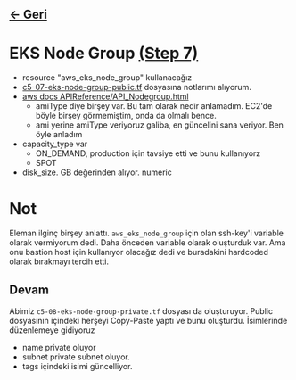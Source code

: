 ## [<- Geri](../README.md)

# EKS Node Group [(Step 7)](https://github.com/stacksimplify/terraform-on-aws-eks/tree/main/08-AWS-EKS-Cluster-Basics)
- resource "aws_eks_node_group" kullanacağız
- [c5-07-eks-node-group-public.tf](c5-07-eks-node-group-public.tf) dosyasına notlarımı alıyorum.
- [aws docs APIReference/API_Nodegroup.html](https://docs.aws.amazon.com/eks/latest/APIReference/API_Nodegroup.html)
    - amiType diye birşey var. Bu tam olarak nedir anlamadım. EC2'de böyle birşey görmemiştim, onda da olmalı bence.
    - ami yerine amiType veriyoruz galiba, en güncelini sana veriyor. Ben öyle anladım
- capacity_type var
    - ON_DEMAND, production için tavsiye etti ve bunu kullanıyorz
    - SPOT
- disk_size. GB değerinden alıyor. numeric
# Not
Eleman ilginç birşey anlattı. `aws_eks_node_group` için olan ssh-key'i variable olarak vermiyorum dedi. Daha önceden variable olarak oluşturduk var. Ama onu bastion host için kullanıyor olacağız dedi ve buradakini hardcoded olarak bırakmayı tercih etti.

## Devam
Abimiz `c5-08-eks-node-group-private.tf` dosyası da oluşturuyor.
Public dosyasının içindeki herşeyi Copy-Paste yaptı ve bunu oluşturdu. İsimlerinde düzenlemeye gidiyoruz
- name private oluyor
- subnet private subnet oluyor.
- tags içindeki isimi güncelliyor.